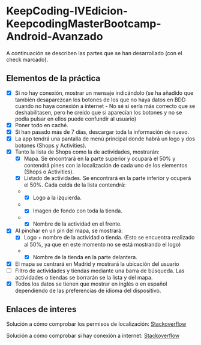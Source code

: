 # KeepCoding-IVEdicion-KeepcodingMasterBootcamp-Android-Avanzado


A continuación se describen las partes que se han desarrollado (con el check marcado).

## Elementos de la práctica
- [X] Si no hay conexión, mostrar un mensaje indicándolo (se ha añadido que también desaparezcan los botones de los que no haya datos en BDD cuando no haya conexión a internet - No sé si sería más correcto que se deshabilitasen, pero he creído que si aparecían los botones y no se podía pulsar en ellos puede confundir al usuario)
- [X] Poner todo en caché.
- [X] Si han pasado más de 7 días, descargar toda la información de nuevo.
- [X] La app tendrá una pantalla de menú principal donde habrá un logo y dos botones (Shops y Activities).
- [X] Tanto la lista de Shops como la de actividades, mostrarán:
  - [X] Mapa. Se encontrará en la parte superior y ocupará el 50% y contendrá pines con la localización de cada uno de los elementos (Shops o Activities).
  - [X] Listado de actividades. Se encontrará en la parte inferior y ocuperá el 50%. Cada celda de la lista contendrá:
  - - [X] Logo a la izquierda. 
  - - [X] Imagen de fondo con toda la tienda.
  - - [X] Nombre de la actividad en el frente.
- [X] Al pinchar en un pin del mapa, se mostrará:
  - [X] Logo + nombre de la actividad o tienda. (Esto se encuentra realizado al 50%, ya que en este momento no se está mostrando el logo)
  - - [X] Nombre de la tienda en la parte delantera.
- [X] El mapa se centrará en Madrid y mostrará la ubicación del usuario
- [ ] Filtro de actividades y tiendas mediante una barra de búsqueda. Las actividades o tiendas se borrarán se la lista y del mapa.
- [X] Todos los datos se tienen que mostrar en inglés o en español dependiendo de las preferencias de idioma del dispositivo.

## Enlaces de interes
Solución a cómo comprobar los permisos de localización: [Stackoverflow](https://stackoverflow.com/questions/37986082/android-googlemaps-mylocation-permission)

Solución a cómo comprobar si hay conexión a internet: [Stackoverflow](https://stackoverflow.com/questions/1560788/how-to-check-internet-access-on-android-inetaddress-never-times-out)
